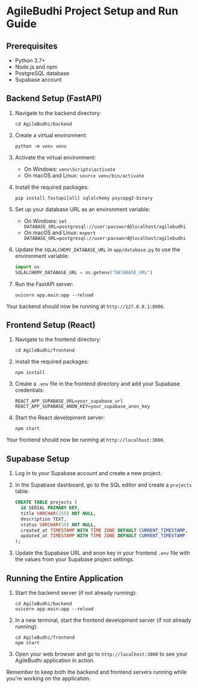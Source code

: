 # AgileBudhi Project Setup and Run Guide

## Prerequisites
- Python 3.7+
- Node.js and npm
- PostgreSQL database
- Supabase account

## Backend Setup (FastAPI)

1. Navigate to the backend directory:
   ```
   cd AgileBudhi/backend
   ```

2. Create a virtual environment:
   ```
   python -m venv venv
   ```

3. Activate the virtual environment:
   - On Windows: `venv\Scripts\activate`
   - On macOS and Linux: `source venv/bin/activate`

4. Install the required packages:
   ```
   pip install fastapi[all] sqlalchemy psycopg2-binary
   ```

5. Set up your database URL as an environment variable:
   - On Windows: `set DATABASE_URL=postgresql://user:password@localhost/agilebudhi`
   - On macOS and Linux: `export DATABASE_URL=postgresql://user:password@localhost/agilebudhi`

6. Update the `SQLALCHEMY_DATABASE_URL` in `app/database.py` to use the environment variable:
   ```python
   import os
   SQLALCHEMY_DATABASE_URL = os.getenv("DATABASE_URL")
   ```

7. Run the FastAPI server:
   ```
   uvicorn app.main:app --reload
   ```

Your backend should now be running at `http://127.0.0.1:8000`.

## Frontend Setup (React)

1. Navigate to the frontend directory:
   ```
   cd AgileBudhi/frontend
   ```

2. Install the required packages:
   ```
   npm install
   ```

3. Create a `.env` file in the frontend directory and add your Supabase credentials:
   ```
   REACT_APP_SUPABASE_URL=your_supabase_url
   REACT_APP_SUPABASE_ANON_KEY=your_supabase_anon_key
   ```

4. Start the React development server:
   ```
   npm start
   ```

Your frontend should now be running at `http://localhost:3000`.

## Supabase Setup

1. Log in to your Supabase account and create a new project.

2. In the Supabase dashboard, go to the SQL editor and create a `projects` table:
   ```sql
   CREATE TABLE projects (
     id SERIAL PRIMARY KEY,
     title VARCHAR(255) NOT NULL,
     description TEXT,
     status VARCHAR(50) NOT NULL,
     created_at TIMESTAMP WITH TIME ZONE DEFAULT CURRENT_TIMESTAMP,
     updated_at TIMESTAMP WITH TIME ZONE DEFAULT CURRENT_TIMESTAMP
   );
   ```

3. Update the Supabase URL and anon key in your frontend `.env` file with the values from your Supabase project settings.

## Running the Entire Application

1. Start the backend server (if not already running):
   ```
   cd AgileBudhi/backend
   uvicorn app.main:app --reload
   ```

2. In a new terminal, start the frontend development server (if not already running):
   ```
   cd AgileBudhi/frontend
   npm start
   ```

3. Open your web browser and go to `http://localhost:3000` to see your AgileBudhi application in action.

Remember to keep both the backend and frontend servers running while you're working on the application.